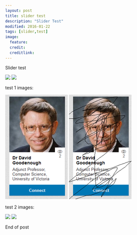 ```yaml
---
layout: post
title: slider test
description: "Slider Test"
modified: 2016-01-22
tags: [slider,test]
image:
  feature:
  credit:
  creditlink: 
---
```

<link href="{{ site.url }}/assets/css/twentytwenty.css" rel="stylesheet" type="text/css" />

Slider test

<div class="twentytwenty-container">
	<img src="{{ site.url }}/images/test_1.png" />
	<img src="{{ site.url }}/images/test_2.png" />
</div>


test 1 images:

<img src="/images/test_1.png" />
<img src="/images/test_2.png" />

test 2 images:

<img src="{{ site.url }}/images/test_1.png" />
<img src="{{ site.url }}/images/test_2.png" />

End of post


